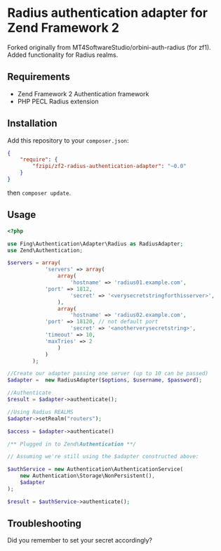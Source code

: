 # Radius authentication adapter for Zend Framework 2

Forked originally from MT4SoftwareStudio/orbini-auth-radius (for zf1). Added functionality for Radius realms.


## Requirements

* Zend Framework 2 Authentication framework
* PHP PECL Radius extension

## Installation

Add this repository to your `composer.json`:

```json
{
    "require": {
        "fzipi/zf2-radius-authentication-adapter": "~0.0"
    }
}
```

then `composer update`.

## Usage

```php
<?php

use Fing\Authentication\Adapter\Radius as RadiusAdapter;
use Zend\Authentication;

$servers = array(
            'servers' => array(
                array(
                    'hostname' => 'radius01.example.com',
		    'port' => 1812,
                    'secret' => '<verysecretstringforthisserver>',
                ),
                array(
                    'hostname' => 'radius02.example.com',
		    'port' => 18120, // not default port
                    'secret' => '<anotherverysecretstring>',
		    'timeout' => 10,
		    'maxTries' => 2
                )
            )
        );

//Create our adapter passing one server (up to 10 can be passed)
$adapter =  new RadiusAdapter($options, $username, $password);

//Authenticate
$result = $adapter->authenticate();

//Using Radius REALMS
$adapter->setRealm("routers");

$access = $adapter->authenticate()

/** Plugged in to Zend\Authentication **/

// Assuming we're still using the $adapter constructed above:

$authService = new Authentication\AuthenticationService(
    new Authentication\Storage\NonPersistent(),
    $adapter
);

$result = $authService->authenticate();

```
## Troubleshooting

Did you remember to set your secret accordingly?




